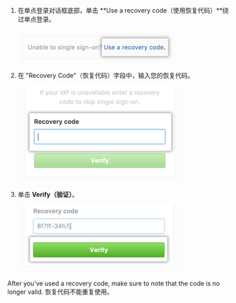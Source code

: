 1. 在单点登录对话框底部，单击 **Use a recovery code（使用恢复代码）**绕过单点登录。

   ![Screenshot of the link to enter your recovery code](/assets/images/help/saml/saml_use_recovery_code.png)

2. 在 "Recovery Code"（恢复代码）字段中，输入您的恢复代码。

   ![Screenshot of the field to enter your recovery code](/assets/images/help/saml/saml_recovery_code_entry.png)

3. 单击 **Verify（验证）**。

   ![Screenshot of the button to verify your recovery code](/assets/images/help/saml/saml_verify_recovery_codes.png)

After you've used a recovery code, make sure to note that the code is no longer valid. 恢复代码不能重复使用。
